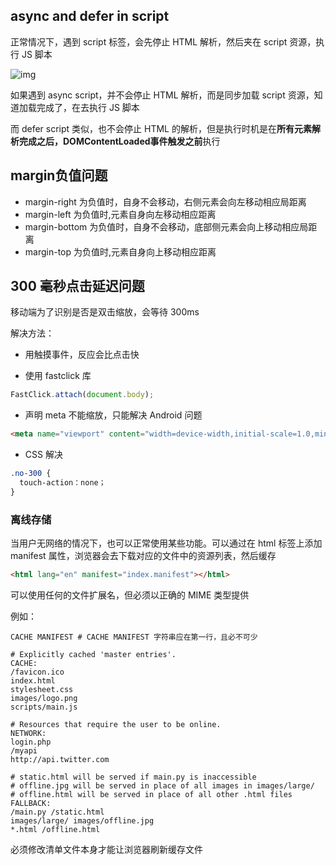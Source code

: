 ## async and defer in script

正常情况下，遇到 script 标签，会先停止 HTML 解析，然后夹在 script 资源，执行 JS 脚本

![img](https://p3-juejin.byteimg.com/tos-cn-i-k3u1fbpfcp/b0a8a139519f46dfa2d1992c58eb5397~tplv-k3u1fbpfcp-zoom-in-crop-mark:3024:0:0:0.awebp)

如果遇到 async script，并不会停止 HTML 解析，而是同步加载 script 资源，知道加载完成了，在去执行 JS 脚本

而 defer script 类似，也不会停止 HTML 的解析，但是执行时机是在**所有元素解析完成之后，DOMContentLoaded事件触发之前**执行

## margin负值问题

* margin-right 为负值时，自身不会移动，右侧元素会向左移动相应局距离
* margin-left 为负值时,元素自身向左移动相应距离
* margin-bottom 为负值时，自身不会移动，底部侧元素会向上移动相应局距离
* margin-top 为负值时,元素自身向上移动相应距离

## 300 毫秒点击延迟问题

移动端为了识别是否是双击缩放，会等待 300ms

解决方法：

* 用触摸事件，反应会比点击快

* 使用 fastclick 库

```js
FastClick.attach(document.body);
```

* 声明 meta 不能缩放，只能解决 Android 问题

```html
<meta name="viewport" content="width=device-width,initial-scale=1.0,minimum-scale=1.0,maximum-scale=1.0,user-scalable=no" />
```

* CSS 解决

```css
.no-300 {
  touch-action：none；
}
```

### 离线存储

当用户无网络的情况下，也可以正常使用某些功能。可以通过在 html 标签上添加 manifest 属性，浏览器会去下载对应的文件中的资源列表，然后缓存

```html
<html lang="en" manifest="index.manifest"></html>
```

可以使用任何的文件扩展名，但必须以正确的 MIME 类型提供

例如：

```shell
CACHE MANIFEST # CACHE MANIFEST 字符串应在第一行，且必不可少

# Explicitly cached 'master entries'.
CACHE:
/favicon.ico
index.html
stylesheet.css
images/logo.png
scripts/main.js

# Resources that require the user to be online.
NETWORK:
login.php
/myapi
http://api.twitter.com

# static.html will be served if main.py is inaccessible
# offline.jpg will be served in place of all images in images/large/
# offline.html will be served in place of all other .html files
FALLBACK:
/main.py /static.html
images/large/ images/offline.jpg
*.html /offline.html
```

必须修改清单文件本身才能让浏览器刷新缓存文件